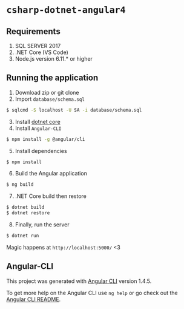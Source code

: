 # `csharp-dotnet-angular4`

Requirements
-----
1. SQL SERVER 2017
2. .NET Core (VS Code)
3. Node.js version 6.11.* or higher

## Running the application
1. Download zip or git clone
2. Import `database/schema.sql`
  ```sh
  $ sqlcmd -S localhost -U SA -i database/schema.sql
  ```
3. Install [dotnet core](https://www.microsoft.com/net/core)
4. Install `Angular-CLI`
  ```sh
  $ npm install -g @angular/cli
  ```
5. Install dependencies
  ```sh
  $ npm install
  ```
6. Build the Angular application
  ```sh
  $ ng build
  ```

7. .NET Core build then restore
  ```sh
  $ dotnet build
  $ dotnet restore
  ```

8. Finally, run the server
  ```sh
  $ dotnet run
  ```

Magic happens at `http://localhost:5000/` <3

## Angular-CLI

This project was generated with [Angular CLI](https://github.com/angular/angular-cli) version 1.4.5.

To get more help on the Angular CLI use `ng help` or go check out the [Angular CLI README](https://github.com/angular/angular-cli/blob/master/README.md).
